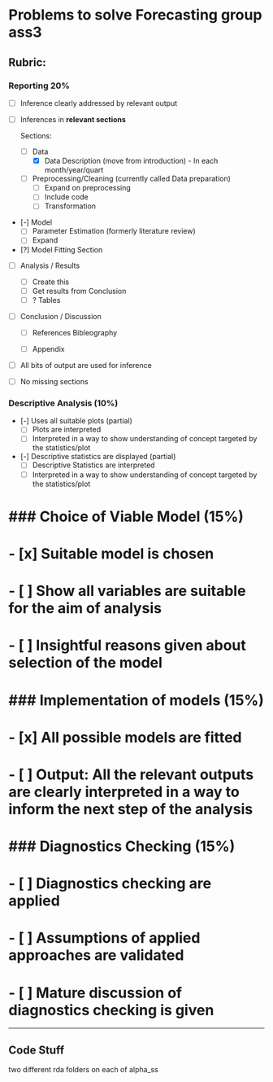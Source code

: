 # Problems to solve Forecasting group ass3

## Rubric:

### Reporting 20%

- [ ] Inference clearly addressed by relevant output
- [ ] Inferences in **relevant sections**

  Sections:

  - [ ] Data
    - [x] Data Description (move from introduction) - In each month/year/quart

  - [ ] Preprocessing/Cleaning (currently called Data preparation)
    - [ ] Expand on preprocessing
    - [ ] Include code
    - [ ] Transformation

<!-- FIXME: -->
  - [-] Model
    - [ ] Parameter Estimation (formerly literature review)
    - [ ] Expand

  - [?] Model Fitting Section

  - [ ] Analysis / Results
    - [ ] Create this
    - [ ] Get results from Conclusion
    - [ ] ? Tables

  - [ ] Conclusion / Discussion
    - [ ] References Bibleography
    - [ ] Appendix


- [ ] All bits of output are used for inference
- [ ] No missing sections


### Descriptive Analysis (10%)

- [-] Uses all suitable plots (partial)
  - [ ] Plots are interpreted
  - [ ] Interpreted in a way to show understanding of concept targeted by the statistics/plot

- [-] Descriptive statistics are displayed (partial)
  - [ ] Descriptive Statistics are interpreted
  - [ ] Interpreted in a way to show understanding of concept targeted by the statistics/plot

# ### Choice of Viable Model (15%)
#
# - [x] Suitable model is chosen
# - [ ] Show all variables are suitable for the aim of analysis
# - [ ] Insightful reasons given about selection of the model
#
# ### Implementation of models (15%)
#
# - [x] All possible models are fitted
# - [ ] Output: All the relevant outputs are clearly interpreted in a way to inform the next step of the analysis
#
# ### Diagnostics Checking (15%)
#
# - [ ] Diagnostics checking are applied
# - [ ] Assumptions of applied approaches are validated
# - [ ] Mature discussion of diagnostics checking is given

---

## Code Stuff

two different rda folders on each of alpha_ss
